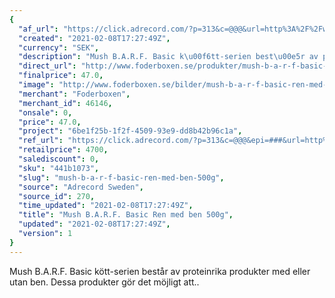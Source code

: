 ```yaml
---
{
  "af_url": "https://click.adrecord.com/?p=313&c=@@@&url=http%3A%2F%2Fwww.foderboxen.se%2Fprodukter%2Fmush-b-a-r-f-basic-ren-med-ben-500g%2C691",
  "created": "2021-02-08T17:27:49Z",
  "currency": "SEK",
  "description": "Mush B.A.R.F. Basic k\u00f6tt-serien best\u00e5r av proteinrika produkter med eller utan ben. Dessa produkter g\u00f6r det m\u00f6jligt att..",
  "direct_url": "http://www.foderboxen.se/produkter/mush-b-a-r-f-basic-ren-med-ben-500g,691",
  "finalprice": 47.0,
  "image": "http://www.foderboxen.se/bilder/mush-b-a-r-f-basic-ren-med-ben-500g-691.png",
  "merchant": "Foderboxen",
  "merchant_id": 46146,
  "onsale": 0,
  "price": 47.0,
  "project": "6be1f25b-1f2f-4509-93e9-dd8b42b96c1a",
  "ref_url": "https://click.adrecord.com/?p=313&c=@@@&epi=###&url=http%3A%2F%2Fwww.foderboxen.se%2Fprodukter%2Fmush-b-a-r-f-basic-ren-med-ben-500g%2C691",
  "retailprice": 4700,
  "salediscount": 0,
  "sku": "441b1073",
  "slug": "mush-b-a-r-f-basic-ren-med-ben-500g",
  "source": "Adrecord Sweden",
  "source_id": 270,
  "time_updated": "2021-02-08T17:27:49Z",
  "title": "Mush B.A.R.F. Basic Ren med ben 500g",
  "updated": "2021-02-08T17:27:49Z",
  "version": 1
}
---
```


<p> Mush B.A.R.F. Basic kött-serien består av proteinrika produkter med eller utan ben. Dessa produkter gör det möjligt att..</p>
